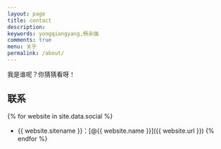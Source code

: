```yaml
---
layout: page
title: contact
description: 
keywords: yongqiangyang,杨永强
comments: true
menu: 关于
permalink: /about/
---
```


我是谁呢？你猜猜看呀！

## 联系

{% for website in site.data.social %}
* {{ website.sitename }}：[@{{ website.name }}]({{ website.url }})
{% endfor %}

<!-- ## Skill Keywords -->

<!-- {% for category in site.data.skills %}
### {{ category.name }}
<div class="btn-inline">
{% for keyword in category.keywords %}
<button class="btn btn-outline" type="button">{{ keyword }}</button>
{% endfor %}
</div>
{% endfor %} -->
